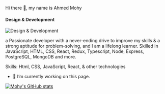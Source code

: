 
Hi there 👋, my name is Ahmed Mohy
#### Design & Development
![Design & Development](https://arturssmirnovs.github.io/github-profile-readme-generator/images/banner.png)

a Passionate developer with a never-ending drive to improve my skills & a strong aptitude for problem-solving, and I am a lifelong learner.
Skilled in JavaScript, HTML, CSS, React, Redux, Typescript, Node, Express, PostgreSQL, MongoDB and more.

Skills: Html, CSS, JavaScript, React, & other technologies

- 🔭 I’m currently working on this page. 






[![Mohy's GitHub stats](https://github-readme-stats.vercel.app/api?username=MohyDev)](https://github.com/anuraghazra/github-readme-stats)



































<!--
**MohyDev/MohyDev** is a ✨ _special_ ✨ repository because its `README.md` (this file) appears on your GitHub profile.

Here are some ideas to get you started:

- 🔭 I’m currently working on ...
- 🌱 I’m currently learning ...
- 👯 I’m looking to collaborate on ...
- 🤔 I’m looking for help with ...
- 💬 Ask me about ...
- 📫 How to reach me: ...
- 😄 Pronouns: ...
- ⚡ Fun fact: ...
-->
